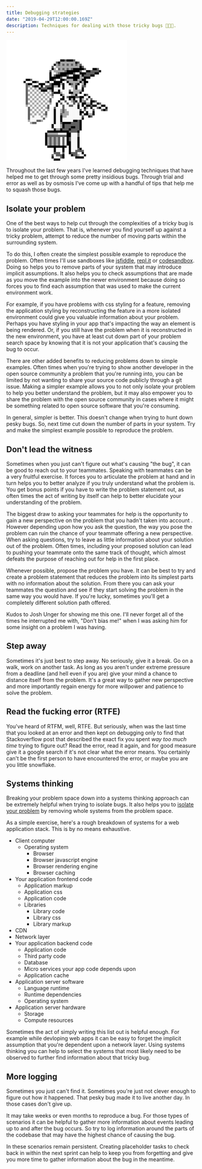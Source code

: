 ```yaml
---
title: Debugging strategies
date: "2019-04-29T12:00:00.169Z"
description: Techniques for dealing with those tricky bugs 🐛🐛🐛.
---
```


![](./bugcatcher.png)

Throughout the last few years I've learned debugging techniques that have helped me to get through some pretty insidious
bugs. Through trial and error as well as by osmosis I've come up with a handful of tips that help me to squash those
bugs.

## Isolate your problem

One of the best ways to help cut through the complexities of a tricky bug is to isolate your problem. That is,
whenever you find yourself up against a tricky problem, attempt to reduce the number of moving parts within the surrounding system.

To do this, I often create the simplest possible example to reproduce the problem. Often times I'll use sandboxes like [jsfiddle](https://jsfiddle.net),
[repl.it](https://repl.it) or [codesandbox](https://codesandbox.io). Doing so helps you to remove parts of your system
that may introduce implicit assumptions. It also helps you to check assumptions that are made as you move the example
into the newer environment because doing so forces you to find each assumption that was used to make the current environment work.

For example, if you have problems with css styling for a feature, removing the application styling by reconstructing the
feature in a more isolated environment could give you valuable information about your problem. Perhaps you
have styling in your app that's impacting the way an element is being rendered. Or, if you still have the problem
when it is reconstructed in the new environment, you have at least cut down part of your problem search space by knowing
that it is not your application that's causing the bug to occur.

There are other added benefits to reducing problems down to simple examples. Often times when you're trying to show another developer in the open source community a problem that you're running into, you can be limited by not wanting to share your source code publicly through a git issue. Making a simpler example allows you to not only isolate your problem to help you better understand the problem, but it may also empower you to share the problem with the open source community in cases where it might be something related to open source software that you're consuming.

In general, simpler is better. This doesn't change when trying to hunt down pesky bugs. So, next time cut down the number of parts in your system. Try and make the simplest example possible to reproduce the problem.

## Don't lead the witness

Sometimes when you just can't figure out what's causing "the bug", it can be good to reach out to your teammates. Speaking with
teammates can be a very fruitful exercise. It forces you to articulate the problem at hand and in turn helps you to
better analyze if you truly understand what the problem is. You get bonus points if you have to write the problem
statement out, as often times the act of writing by itself can help to better elucidate your understanding of the problem.

The biggest draw to asking your teammates for help is the opportunity to gain a new perspective on the problem that you hadn't taken into account
. However depending upon how you ask the question, the way you pose the problem can ruin the chance of your teammate offering a new perspective.
When asking questions, try to leave as little information about your solution out of the problem. Often times, including your
proposed solution can lead to pushing your teammate onto the same track of thought, which almost defeats the purpose of
reaching out for help in the first place.

Whenever possible, propose the problem you have. It can be best to try and create a problem statement that reduces the
problem into its simplest parts with no information about the solution. From there you can ask your teammates the
question and see if they start solving the problem in the same way you would have. If you're lucky, sometimes you'll get
a completely different solution path offered.

Kudos to Josh Unger for showing me this one. I'll never forget all of the times he interrupted me with, "Don't bias me!"
when I was asking him for some insight on a problem I was having.

## Step away

Sometimes it's just best to step away. No seriously, give it a break. Go on a walk, work on another task. As long as you aren't under extreme pressure from a deadline (and hell even if you are) give your mind a chance to distance itself from the problem. It's a great way to gather new perspective and more importantly regain energy for more willpower and patience to solve the problem.

## Read the fucking error (RTFE)

You've heard of RTFM, well, RTFE. But seriously, when was the last time that you looked at an error and then kept on debugging only to find that Stackoverflow post that described the exact fix you spent _way too much time_ trying to figure out? Read the error, read it again, and for good measure give it a google search if it's not clear what the error means. You certainly can't be the first person to have encountered the error, or maybe you are you little snowflake.

## Systems thinking

Breaking your problem space down into a systems thinking approach can be extremely helpful when trying to isolate bugs. It also helps you to [isolate your problem](#isolate-your-problem) by removing whole systems from the problem space.

As a simple exercise, here's a rough breakdown of systems for a web application stack. This is by no means exhaustive.

- Client computer
  - Operating system
    - Browser
    - Browser javascript engine
    - Browser rendering engine
    - Browser caching
- Your application frontend code
  - Application markup
  - Application css
  - Application code
  - Libraries
    - Library code
    - Library css
    - Library markup
- CDN
- Network layer
- Your application backend code
  - Application code
  - Third party code
  - Database
  - Micro services your app code depends upon
  - Application cache
- Application server software
  - Language runtime
  - Runtime dependencies
  - Operating system
- Application server hardware
  - Storage
  - Compute resources

Sometimes the act of simply writing this list out is helpful enough. For example while devloping web apps it can be easy to forget the implicit assumption that you're dependent upon a network layer. Using systems thinking you can help to select the systems that most likely need to be observed to further find information about that tricky bug.

## More logging

Sometimes you just can't find it. Sometimes you're just not clever enough to figure out how it happened. That pesky bug made it to live another day. In those cases don't give up.

It may take weeks or even months to reproduce a bug. For those types of scenarios it can be helpful to gather more information about events leading up to and after the bug occurs. So try to log information around the parts of the codebase that may have the highest chance of causing the bug.

In these scenarios remain persistent. Creating placeholder tasks to check back in within the next sprint can help to keep you from forgetting and give you more time to gather information about the bug in the meantime.
